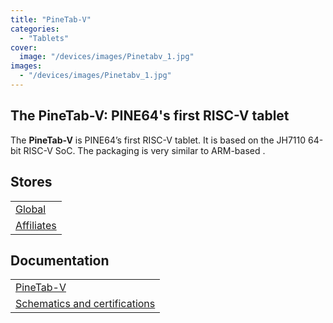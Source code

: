 ```yaml
---
title: "PineTab-V"
categories: 
  - "Tablets"
cover: 
  image: "/devices/images/Pinetabv_1.jpg"
images:
  - "/devices/images/Pinetabv_1.jpg"
---
```


## The PineTab-V: PINE64's first RISC-V tablet

The **PineTab-V** is PINE64’s first RISC-V tablet. It is based on the JH7110 64-bit RISC-V SoC. The packaging is very similar to ARM-based .

## Stores

|     |
| --- |
| [Global](https://pine64.com/product/pinetab-v-10-1-8gb-128gb-risc-v-based-linux-tablet-with-detached-backlit-keyboard/) |
| [Affiliates](/affiliates/) |

## Documentation

|     |
| --- |
| [PineTab-V](/documentation/PineTab-V/) |
| [Schematics and certifications](/documentation/PineTab-V/Further_information/) |
